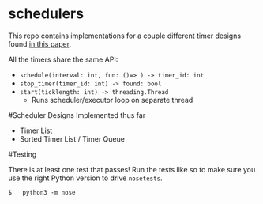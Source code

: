 schedulers
===

This repo contains implementations for a couple different timer designs found [in this paper](http://www.cs.columbia.edu/~nahum/w6998/papers/sosp87-timing-wheels.pdf).

All the timers share the same API:

 - `schedule(interval: int, fun: ()=> ) -> timer_id: int`
 - `stop_timer(timer_id: int) -> found: bool`
 - `start(ticklength: int) -> threading.Thread`
    - Runs scheduler/executor loop on separate thread

#Scheduler Designs Implemented thus far
 - Timer List
 - Sorted Timer List / Timer Queue

#Testing

There is at least one test that passes! Run the tests like so to make sure you use the right Python version to drive `nosetests`.
```
$   python3 -m nose
```
